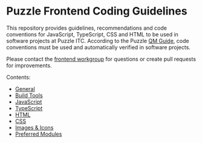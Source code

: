 # Puzzle Frontend Coding Guidelines

This repository provides guidelines, recommendations and code conventions for JavaScript, TypeScript, CSS and HTML to be used in software projects at Puzzle ITC. According to the Puzzle [QM Guide](https://twiki.puzzle.ch/bin/view/Puzzle/CodeConventions), code conventions must be used and automatically verified in software projects.

Please contact the [frontend workgroup](https://twiki.puzzle.ch/bin/view/Puzzle/Frontend) for questions or create pull requests for improvements.

Contents:

* [General](doc/01_general.md)
* [Build Tools](doc/02_build.md)
* [JavaScript](doc/03_javascript.md)
* [TypeScript](doc/04_typescript.md)
* [HTML](doc/05_html.md)
* [CSS](doc/06_css.md)
* [Images & Icons](doc/07_images_icons.md)
* [Preferred Modules](doc/08_modules.md)

